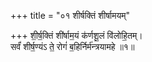 +++
title = "०१ शीर्षक्तिं शीर्षामयम्"

+++
शी॒र्ष॒क्तिं शी॑र्षाम॒यं क॑र्णशू॒लं वि॑लोहि॒तम्।  
सर्वं॑ शीर्ष॒ण्यंऽ ते॒ रोगं॑ ब॒हिर्निर्म॑न्त्रयामहे ॥१॥  